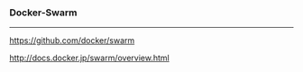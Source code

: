 ### Docker-Swarm
---
https://github.com/docker/swarm

http://docs.docker.jp/swarm/overview.html

```
```

```sh
```

```go
```


